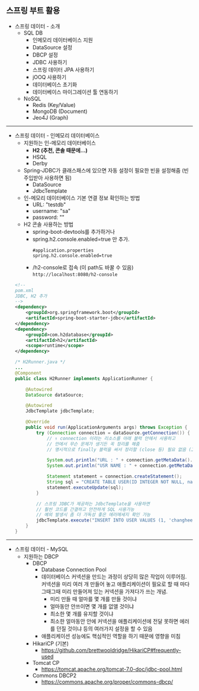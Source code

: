 ## **스프링 부트 활용**
  * 스프링 데이터 - 소개
    * SQL DB
      * 인메모리 데이터베이스 지원
      * DataSource 설정
      * DBCP 설정
      * JDBC 사용하기
      * 스프링 데이터 JPA 사용하기
      * jOOQ 사용하기
      * 데이터베이스 초기화
      * 데이터베이스 마이그레이션 툴 연동하기
    * NoSQL
      * Redis (Key/Value)
      * MongoDB (Document)
      * Jeo4J (Graph)
***
  * 스프링 데이터 - 인메모리 데이터베이스
    * 지원하는 인-메모리 데이터베이스
      * __H2 (추천, 콘솔 때문에...)__
      * HSQL
      * Derby
    * Spring-JDBC가 클래스패스에 있으면 자동 설정이 필요한 빈을 설정해줌 (빈 주입받아 사용하면 됨)
      * DataSource
      * JdbcTemplate
    * 인-메모리 데이터베이스 기본 연결 정보 확인하는 방법
      * URL: "testdb"
      * username: "sa"
      * password: ""
    * H2 콘솔 사용하는 방법
      * spring-boot-devtools를 추가하거나
      * spring.h2.console.enabled=true 만 추가.
        ```
        #application.properties
        spring.h2.console.enabled=true
        ```
      * /h2-console로 접속 (이 path도 바꿀 수 있음)  
        `http://localhost:8080/h2-console`
    ```xml
    <!--
    pom.xml
    JDBC, H2 추가
    -->
    <dependency>
        <groupId>org.springframework.boot</groupId>
        <artifactId>spring-boot-starter-jdbc</artifactId>
    </dependency>
    <dependency>
        <groupId>com.h2database</groupId>
        <artifactId>h2</artifactId>
        <scope>runtime</scope>
    </dependency>
    ```
    ```java
    /* H2Runner.java */
    ...
    @Component
    public class H2Runner implements ApplicationRunner {

        @Autowired
        DataSource dataSource;

        @Autowired
        JdbcTemplate jdbcTemplate;

        @Override
        public void run(ApplicationArguments args) throws Exception {
            try (Connection connection = dataSource.getConnection()) {
                // ↑ connection 이라는 리소스를 아래 블럭 안에서 사용하고
                // 안에서 무슨 문제가 생기든 꼭 정리를 해줌
                // 명시적으로 finally 블럭을 써서 정리할 (close 등) 필요 없음 (Java8 기능)

                System.out.println("URL : " + connection.getMetaData().getURL());
                System.out.println("USR NAME : " + connection.getMetaData().getUserName());

                Statement statement = connection.createStatement();
                String sql = "CREATE TABLE USER(ID INTEGER NOT NULL, name VARCHAR(255), PRIMARY KEY (id))";
                statement.executeUpdate(sql);
            }

            // 스프링 JDBC가 제공하는 JdbcTemplate을 사용하면
            // 훨씬 코드를 간결하고 안전하게 SQL 사용가능
            // 예외 발생시 좀 더 가독성 좋은 에러메세지 확인 가능
            jdbcTemplate.execute("INSERT INTO USER VALUES (1, 'changhee')");
        }
    }
    ```
***
  * 스프링 데이터 - MySQL
    * 지원하는 DBCP
      * DBCP
        * Database Connection Pool
        * 데이터베이스 커넥션을 만드는 과정이 상당히 많은 작업이 이루어짐. 커넥션을 미리 여러 개 만들어 놓고 애플리케이션이 필요로 할 때 마다 그때그때 미리 만들어져 있는 커넥션을 가져다가 쓰는 개념.
          * 미리 만들 때 얼마를 몇 개를 만들 것이냐
          * 얼마동안 안쓰이면 몇 개를 없앨 것이냐
          * 최소한 몇 개를 유지할 것이냐
          * 최소한 얼마동안 안에 커넥션을 애플리케이션에 전달 못하면 에러를 던질 것이냐 등의 여러가지 설정을 할 수 있음
        * 애플리케이션 성능에도 핵심적인 역할을 하기 때문에 영향을 미침
      * HikariCP (기본)
        * https://github.com/brettwooldridge/HikariCP#frequently-used
      * Tomcat CP
        * https://tomcat.apache.org/tomcat-7.0-doc/jdbc-pool.html
      * Commons DBCP2
        * https://commons.apache.org/proper/commons-dbcp/

